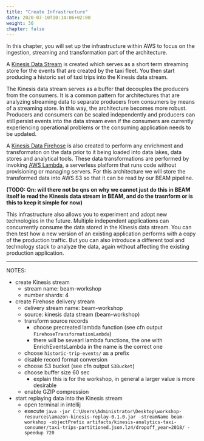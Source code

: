 ```yaml
---
title: "Create Infrastructure"
date: 2020-07-10T10:14:06+02:00
weight: 30
chapter: false
---
```


In this chapter, you will set up the infrastructure within AWS to focus on the ingestion, streaming and transformation part of the architecture.

A [Kinesis Data Stream](https://aws.amazon.com/kinesis/data-streams/) is created which serves as a short term streaming store for the events that are created by the taxi fleet. You then start producing a historic set of taxi trips into the Kinesis data stream.

The Kinesis data stream serves as a buffer that decouples the producers from the consumers. It is a common pattern for architectures that are analyzing streaming data to separate producers from consumers by means of a streaming store. In this way, the architecture becomes more robust. Producers and consumers can be scaled independently and producers can still persist events into the data stream even if the consumers are currently experiencing operational problems or the consuming application needs to be updated.

A [Kinesis Data Firehose](https://aws.amazon.com/kinesis/data-firehose/) is also created to perform any enrichment and transformaton on the data prior to it being loaded into data lakes, data stores and analytical tools. These data transformations are performed by invoking [AWS Lambda](https://aws.amazon.com/lambda/), a serverless platform that runs code without provisioning or managing servers. For this architecture we will store the transformed data into AWS S3 so that it can be read by our BEAM pipeline.

**(TODO: Qn: will there not be qns on why we cannot just do this in BEAM itself ie read the Kinesis data stream in BEAM, and do the trasnform or is this to keep it simple for now)**

This infrastructure also allows you to experiment and adopt new technologies in the future. Multiple independent applications can concurrently consume the data stored in the Kinesis data stream. You can then test how a new version of an existing application performs with a copy of the production traffic. But you can also introduce a different tool and technology stack to analyze the data, again without affecting the existing production application.

---

NOTES:

- create Kinesis stream
  - stream name: beam-workshop
  - number shards: 4
- create Firehose delivery stream
  - delivery stream name: beam-workshop
  - source: kinesis data stream (beam-workshop)
  - transform source records
    - choose precreated lambda function (see cfn output `FirehoseTransformationLambda`)
    - there will be sevearl lambda functions, the one with EnrichEventsLambda in the name is the correct one
  - choose `historic-trip-events/` as a prefix
  - disable record format conversion
  - choose S3 bucket (see cfn output `S3Bucket`)
  - choose buffer size 60 sec
    - explain this is for the workshop, in general a larger value is more desirable
  - enable GZIP compression
- start replaying data into the Kinesis stream
  - open terminal in intellij
  - execute `java -jar C:\Users\Administrator\Desktop\workshop-resources\amazon-kinesis-replay-0.1.0.jar -streamName beam-workshop -objectPrefix artifacts/kinesis-analytics-taxi-consumer/taxi-trips-partitioned.json.lz4/dropoff_year=2018/ -speedup 720`
